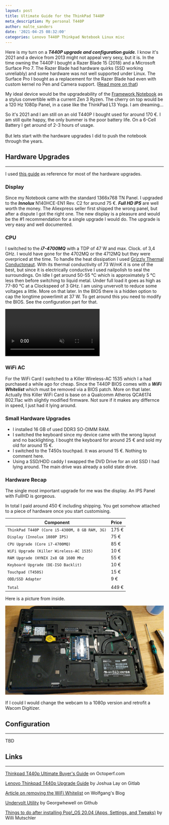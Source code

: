 ```yaml
---
layout: post
title: Ultimate Guide for the ThinkPad T440P
meta_description: My personal T440P
author: malte_sanders
date: '2021-04-25 08:32:00'
categories: Lenovo T440P Thinkpad Notebook Linux misc
---
```


Here is my turn on a ***T440P upgrade and configuration guide***. I know it's 2021 and a device from 2013 might not appeal very sexy, but it is. In the time owning the T440P I bought a Razer Blade 15 (2018) and a Microsoft Surface Pro 7. The Razer Blade had hardware quirks (SSD working unreliably) and some hardware was not well supported under Linux. The Surface Pro I bought as a replacement for the Razer Blade had even with custom kernel no Pen and Camera support. ([Read more on that](https://github.com/linux-surface/linux-surface/wiki/Supported-Devices-and-Features#feature-matrix))

My ideal device would be the upgradeability of the [Framework Notebook](https://frame.work/) as a stylus convertible with a current Zen 3 Ryzen. The cherry on top would be a 120 Hz 1080p Panel, in a case like the ThinkPad L13 Yoga. I am dreaming...

So it's 2021 and I am still on an old T440P I bought used for around 170 €. I am still quite happy, the only bummer is the poor battery life. On a 6-Cell Battery I get around of 2-3 hours of usage.<br><br >
But lets start with the hardware upgrades I did to push the notebook through the years.

## Hardware Upgrades
--------------
I used [this guide](https://octoperf.com/blog/2018/11/07/thinkpad-t440p-buyers-guide/#buying-a-unit) as reference for most of the hardware upgrades.

### Display
Since my Notebook came with the standard 1366x768 TN Panel. I upgraded to the ***Innolux*** N140HCE-EN1 Rev. C2 for around 75 €. ***Full HD IPS*** are well worth the money. The Aliexpress seller first shipped the wrong panel, but after a dispute I got the right one. The new display is a pleasure and would be the #1 recommendation for a single upgrade I would do. The upgrade is very easy and well documented.
<!-- ![T440P Display Upgrade](/assets/img/uploads/t440p/t440p-display.jpeg) -->

### CPU
I switched to the ***i7-4700MQ*** with a TDP of 47 W and max. Clock. of 3,4 GHz. I would have gone for the 4702MQ or the 4712MQ but they were overpriced at the time. To handle the heat dissipation I used [Grizzly Thermal Conductonaut](https://www.thermal-grizzly.com/en/products/26-conductonaut-en). With its thermal conductivity of 73 W/mK it is one of the best, but since it is electrically conductive I used nailpolish to seal the surroundings. On Idle I get around 50-55 °C which is approximately 5 °C less then before switching to liquid metal. Under full load it goes as high as 77-80 °C at a Clockspeed of 3 GHz. I am using unvervolt to reduce some voltages a little. More on that later. In the BIOS there is a hidden option to cap the longtime powerlimit at 37 W. To get around this you need to modify the BIOS. See the configuration part for that.

<video autoplay loop muted>
  <source src="/assets/img/uploads/t440p/t440p_liquid_metal.webm" type="video/webm">
  Your browser does not support the video tag.
</video>

### WiFi AC
For the WiFi Card I switched to a Killer Wireless-AC 1535 which I a had purchased a while ago for cheap. Since the T440P BIOS comes with a ***WiFi Whitelist*** which must be removed via a BIOS patch. More on that later. Actually this Killer WiFi Card is base on a Qualcomm Atheros QCA6174 802.11ac with slightly modified firmware. Not sure if it makes any differnce in speed, I just had it lying around.

### Small Hardware Upgrades
* I installed 16 GB of used DDR3 SO-DIMM RAM.
* I switched the keyboard since my device came with the wrong layout and no backlighting. I bought the keyboard for around 25 € and sold my old for around 15 €.
* I switched to the T450s touchpad. It was around 15 €. Nothing to comment here.
* Using a SSD/HDD caddy I swapped the DVD Drive for an old SSD I had lying around. The main drive was already a solid state drive.

### Hardware Recap

The single most important upgrade for me was the display. An IPS Panel with FullHD is gorgeous.

In total I paid around 450 € including shipping. You get somehow attached to a piece of hardware once you start customising.

| Component | Price
|-|:-|
| `ThinkPad T440P (Core i5-4300M, 8 GB RAM, 3G)` | 175 €
| `Display (Innolux 1080P IPS)` | 75 €
| `CPU Upgrade (Core i7-4700MQ)` | 85 €
| `WiFi Upgrade (Killer Wireless-AC 1535)` | 10 €
| `RAM Upgrade (HYNIX 2x8 GB 1600 Mhz` | 55 €
| `Keyboard Upgrade (DE-ISO Backlit)` | 10 €
| `Touchpad (T450S)` | 15 €
| `ODD/SSD Adapter` | 9 €
| |
| `Total` | 449 €

Here is a picture from inside.

![T440P Display Upgrade](/assets/img/uploads/t440p/t440p-hardware-recap.jpeg)

If I could I would change the webcam to a 1080p version and retrofit a Wacom Digitizer.

## Configuration
--------------

TBD

<!-- 
### BIOS Patch

TDP and WiFi Whitelist

### Pop!OS

{% highlight shell %}
sudo apt update
sudo apt upgrade
sudo apt dist-upgrade
sudo apt autoremove
sudo apt autoclean
sudo fwupdmgr get-devices
sudo fwupdmgr get-updates
sudo fwupdmgr update
sudo reboot now
{% endhighlight %}

### tlp

### undervolt

### gnome shell extensions -->


## Links
--------------

[Thinkpad T440p Ultimate Buyer's Guide](https://octoperf.com/blog/2018/11/07/thinkpad-t440p-buyers-guide/#cpu) on Octoperf.com

[Lenovo Thinkpad T440p Upgrade Guide](https://seiba.gitlab.io/thinkpad-t440p-upgrade-guide/) by Joshua Lay on Gitlab

[Article on removing the WiFi Whitelist](https://notthebe.ee/Removing-the-Wi-Fi-Whiteslit-on-Haswell-Thinkpads-T440p-W540-T540-etc.html) on Wolfgang's Blog

[Undervolt Utility](https://github.com/georgewhewell/undervolt) by Georgwhewell on Github

[Things to do after installing Pop!_OS 20.04 (Apps, Settings, and Tweaks)](https://mutschler.eu/linux/install-guides/pop-os-post-install/) by Willi Mutschler